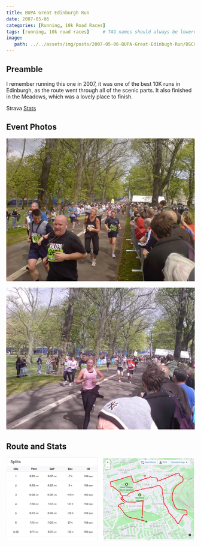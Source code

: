 ```yaml
---
title: BUPA Great Edinburgh Run
date: 2007-05-06
categories: [Running, 10k Road Races]
tags: [running, 10k road races]     # TAG names should always be lowercase
image:
   path: ../../assets/img/posts/2007-05-06-BUPA-Great-Edinbugh-Run/DSC00406.webp
---
```


## Preamble

I remember running this one in 2007, it was one of the best 10K runs in Edinburgh, as the route went through all of the scenic parts. It also finished in the Meadows, which was a lovely place to finish.

Strava [Stats](https://www.strava.com/activities/321111505/overview)

## Event Photos

![BUPA Great North RUn 2007](../../assets/img/posts/2007-05-06-BUPA-Great-Edinbugh-Run/DSC00407.webp)

![BUPA Great North RUn 2007](../../assets/img/posts/2007-05-06-BUPA-Great-Edinbugh-Run/DSC00410.webp)

## Route and Stats

![Route and Stats](../../assets/img/posts/2007-05-06-BUPA-Great-Edinbugh-Run/BUPA_Great_North_Run.webp)
